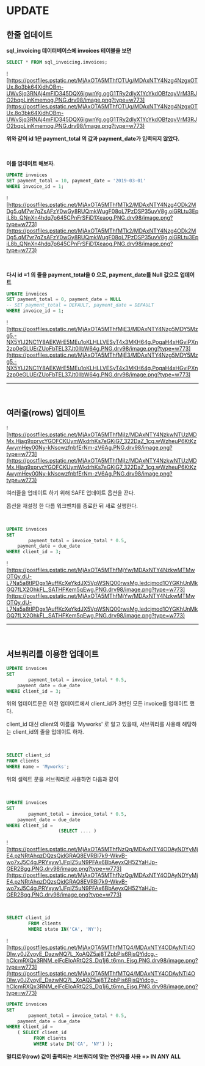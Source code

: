 # UPDATE

## 한줄 업데이트
**sql_invoicing 데이터베이스에 invoices 테이블을 보면**

```sql
SELECT * FROM sql_invoicing.invoices;
```

![https://postfiles.pstatic.net/MjAxOTA5MThfOTUg/MDAxNTY4Nzg4NzgxOTUx.8o3bk64XidhOBm-UWvSjq3RNAj4mFID345DQX6igwnYg.ogG1TRy2dIyX1YcYkdOBfzqvVrM3RJO2bqpLinKmemog.PNG.drv98/image.png?type=w773](https://postfiles.pstatic.net/MjAxOTA5MThfOTUg/MDAxNTY4Nzg4NzgxOTUx.8o3bk64XidhOBm-UWvSjq3RNAj4mFID345DQX6igwnYg.ogG1TRy2dIyX1YcYkdOBfzqvVrM3RJO2bqpLinKmemog.PNG.drv98/image.png?type=w773)

**위와 같이 id 1은 payment_total 의 값과 payment_date가 입력되지 않았다.**

<br>

**이를 업데이트 해보자.**

```sql
UPDATE invoices
SET payment_total = 10, payment_date = '2019-03-01'
WHERE invoice_id = 1;
```

![https://postfiles.pstatic.net/MjAxOTA5MThfMTk2/MDAxNTY4Nzg4ODk2MDg5.qM7vr7qZsAFzY0wGy8RUQmkWugF08oL7PzDSP35uvV8g.oiGRLtu3EpiL8b_QNnXn4hdq7p645CPnFrSFiD1Xeaog.PNG.drv98/image.png?type=w773](https://postfiles.pstatic.net/MjAxOTA5MThfMTk2/MDAxNTY4Nzg4ODk2MDg5.qM7vr7qZsAFzY0wGy8RUQmkWugF08oL7PzDSP35uvV8g.oiGRLtu3EpiL8b_QNnXn4hdq7p645CPnFrSFiD1Xeaog.PNG.drv98/image.png?type=w773)

<br>

**다시 id =1 의 줄을 payment_total을 0 으로, payment_date를 Null 값으로 업데이트**

```sql
UPDATE invoices
SET payment_total = 0, payment_date = NULL
-- SET payment_total = DEFAULT, payment_date = DEFAULT
WHERE invoice_id = 1;
```

![https://postfiles.pstatic.net/MjAxOTA5MThfMjE3/MDAxNTY4Nzg5MDY5Mzg5.-NX5YIJ2NC1Y8AEKWrE5MEu1oKLHLLVESyT4x3MKH64g.PogaH4xHGviPXn2zp0eGLUErZUoFbTEL37Jt0llbW64g.PNG.drv98/image.png?type=w773](https://postfiles.pstatic.net/MjAxOTA5MThfMjE3/MDAxNTY4Nzg5MDY5Mzg5.-NX5YIJ2NC1Y8AEKWrE5MEu1oKLHLLVESyT4x3MKH64g.PogaH4xHGviPXn2zp0eGLUErZUoFbTEL37Jt0llbW64g.PNG.drv98/image.png?type=w773)

---

<br>

##  여러줄(rows) 업데이트
![https://postfiles.pstatic.net/MjAxOTA5MThfMjIz/MDAxNTY4NzkwNTUzMDMx.Hjag9xprvcYGOFCKUymWkdrhKs7eGKjG7_322DaZ_1cg.wWzheuP6KtKzAwymHey00Ny-kNsowzfnbfErNm-zV6Ag.PNG.drv98/image.png?type=w773](https://postfiles.pstatic.net/MjAxOTA5MThfMjIz/MDAxNTY4NzkwNTUzMDMx.Hjag9xprvcYGOFCKUymWkdrhKs7eGKjG7_322DaZ_1cg.wWzheuP6KtKzAwymHey00Ny-kNsowzfnbfErNm-zV6Ag.PNG.drv98/image.png?type=w773)

여러줄을 업데이트 하기 위해 SAFE 업데이트 옵션을 끈다.

옵션을 재설정 한 다름 워크벤치를 종료한 뒤 새로 실행한다.

<br>

```sql
UPDATE invoices
SET 
		payment_total = invoice_total * 0.5,
    payment_date = due_date
WHERE client_id = 3;
```

![https://postfiles.pstatic.net/MjAxOTA5MThfMjYw/MDAxNTY4NzkwMTMwOTQy.dU-L7Na5a8tIPDgx1AuffKcXeYkdJX5VpWSNQ00rwsMg.Iedcjmod1OYGKhUnMkGQ7fLX2OhkFL_SATHFKem5qEwg.PNG.drv98/image.png?type=w773](https://postfiles.pstatic.net/MjAxOTA5MThfMjYw/MDAxNTY4NzkwMTMwOTQy.dU-L7Na5a8tIPDgx1AuffKcXeYkdJX5VpWSNQ00rwsMg.Iedcjmod1OYGKhUnMkGQ7fLX2OhkFL_SATHFKem5qEwg.PNG.drv98/image.png?type=w773)

---

<br>

## 서브쿼리를 이용한 업데이트

```sql
UPDATE invoices
SET 
		payment_total = invoice_total * 0.5,
    payment_date = due_date
WHERE client_id = 3;
```

위의 업데이트문은 이전 업데이트에서 client_id가  3번인 모든 invoice를 업데이트 했다.

client_id 대신 client의 이름을 'Myworks' 로 알고 있을때, 서브쿼리를 사용해 해당하는 client_id의 줄을 업데이트 하자.

<br>

```sql
SELECT client_id
FROM clients
WHERE name = 'Myworks';
```

위의 셀렉트 문을 서브쿼리로 사용하면 다음과 같이

<br>


```sql
UPDATE invoices
SET 
		payment_total = invoice_total * 0.5,
    payment_date = due_date
WHERE client_id = 
                   (SELECT .... )
```

![https://postfiles.pstatic.net/MjAxOTA5MThfNzQg/MDAxNTY4ODAyNDYyMjE4.pzNRtAhqzDQzsQjdGRAQ8EVRBI7k9-WkvB-wo7xJ5C4g.PRYxyw1JFpIZ5uN9PFAx6BbAeyxQH52YaHJp-GER2Bgg.PNG.drv98/image.png?type=w773](https://postfiles.pstatic.net/MjAxOTA5MThfNzQg/MDAxNTY4ODAyNDYyMjE4.pzNRtAhqzDQzsQjdGRAQ8EVRBI7k9-WkvB-wo7xJ5C4g.PRYxyw1JFpIZ5uN9PFAx6BbAeyxQH52YaHJp-GER2Bgg.PNG.drv98/image.png?type=w773)

<br>

```sql
SELECT client_id
		FROM clients
		WHERE state IN('CA', 'NY');
```

![https://postfiles.pstatic.net/MjAxOTA5MThfMTQ4/MDAxNTY4ODAyNTI4ODIw.y0JZyoyE_DazwNQ7L_XoAQZ5aj8TZpbPis6RjsQYidcg.-hCIcmRXQx3RNM_eIFcEIoARtQ2S_Dq1j6_t6mn_Ejsg.PNG.drv98/image.png?type=w773](https://postfiles.pstatic.net/MjAxOTA5MThfMTQ4/MDAxNTY4ODAyNTI4ODIw.y0JZyoyE_DazwNQ7L_XoAQZ5aj8TZpbPis6RjsQYidcg.-hCIcmRXQx3RNM_eIFcEIoARtQ2S_Dq1j6_t6mn_Ejsg.PNG.drv98/image.png?type=w773)

```sql
UPDATE invoices
SET 
		payment_total = invoice_total * 0.5,
    payment_date = due_date
WHERE client_id = 
    ( SELECT client_id
		  FROM clients
		  WHERE state IN('CA', 'NY') );
```

**멀티로우(row) 값이 출력되는 서브쿼리에 맞는 연산자를 사용 => IN ANY ALL**


